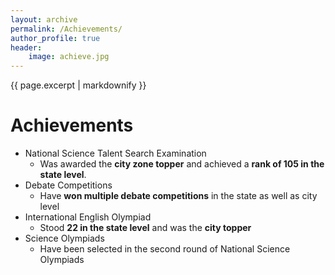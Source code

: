 ```yaml
---
layout: archive
permalink: /Achievements/
author_profile: true
header:
    image: achieve.jpg
---
```


{{ page.excerpt | markdownify }}

# Achievements

- National Science Talent Search Examination
	- Was awarded the <b>city zone topper</b> and achieved a <b>rank of 105 in the state level</b>.
- Debate Competitions
	- Have <b>won multiple debate competitions</b> in the state as well as city level
- International English Olympiad
	- Stood <b>22 in the state level</b> and was the <b>city topper</b>
- Science Olympiads
	- Have been selected in the second round of National Science Olympiads

